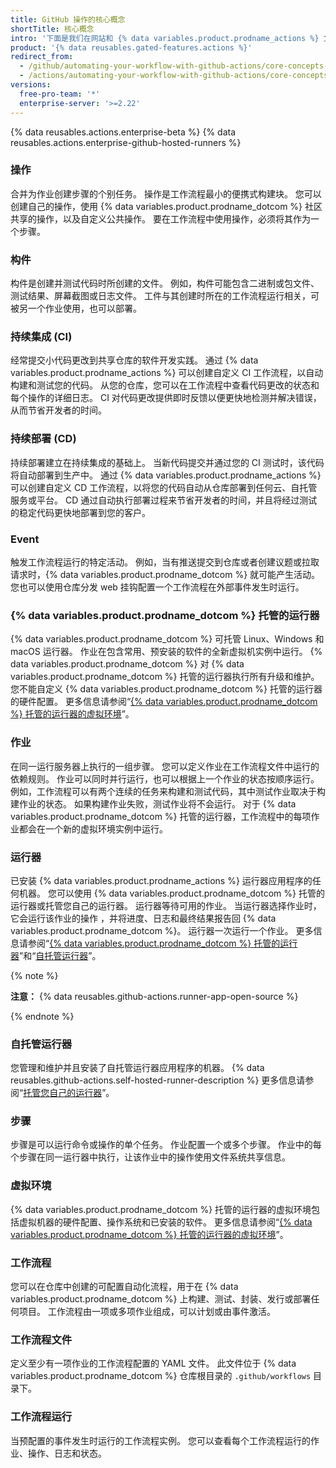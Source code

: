 ```yaml
---
title: GitHub 操作的核心概念
shortTitle: 核心概念
intro: '下面是我们在网站和 {% data variables.product.prodname_actions %} 文档中使用的常见 {% data variables.product.prodname_actions %} 术语列表。'
product: '{% data reusables.gated-features.actions %}'
redirect_from:
  - /github/automating-your-workflow-with-github-actions/core-concepts-for-github-actions
  - /actions/automating-your-workflow-with-github-actions/core-concepts-for-github-actions
versions:
  free-pro-team: '*'
  enterprise-server: '>=2.22'
---
```


{% data reusables.actions.enterprise-beta %}
{% data reusables.actions.enterprise-github-hosted-runners %}

### 操作

合并为作业创建步骤的个别任务。 操作是工作流程最小的便携式构建块。 您可以创建自己的操作，使用 {% data variables.product.prodname_dotcom %} 社区共享的操作，以及自定义公共操作。 要在工作流程中使用操作，必须将其作为一个步骤。

### 构件

构件是创建并测试代码时所创建的文件。 例如，构件可能包含二进制或包文件、测试结果、屏幕截图或日志文件。 工件与其创建时所在的工作流程运行相关，可被另一个作业使用，也可以部署。

### 持续集成 (CI)

经常提交小代码更改到共享仓库的软件开发实践。 通过 {% data variables.product.prodname_actions %} 可以创建自定义 CI 工作流程，以自动构建和测试您的代码。 从您的仓库，您可以在工作流程中查看代码更改的状态和每个操作的详细日志。 CI 对代码更改提供即时反馈以便更快地检测并解决错误，从而节省开发者的时间。

### 持续部署 (CD)

持续部署建立在持续集成的基础上。 当新代码提交并通过您的 CI 测试时，该代码将自动部署到生产中。 通过 {% data variables.product.prodname_actions %} 可以创建自定义 CD 工作流程，以将您的代码自动从仓库部署到任何云、自托管服务或平台。 CD 通过自动执行部署过程来节省开发者的时间，并且将经过测试的稳定代码更快地部署到您的客户。

### Event

触发工作流程运行的特定活动。 例如，当有推送提交到仓库或者创建议题或拉取请求时，{% data variables.product.prodname_dotcom %} 就可能产生活动。 您也可以使用仓库分发 web 挂钩配置一个工作流程在外部事件发生时运行。

### {% data variables.product.prodname_dotcom %} 托管的运行器
{% data variables.product.prodname_dotcom %} 可托管 Linux、Windows 和 macOS 运行器。 作业在包含常用、预安装的软件的全新虚拟机实例中运行。 {% data variables.product.prodname_dotcom %} 对 {% data variables.product.prodname_dotcom %} 托管的运行器执行所有升级和维护。 您不能自定义 {% data variables.product.prodname_dotcom %} 托管的运行器的硬件配置。 更多信息请参阅“[{% data variables.product.prodname_dotcom %} 托管的运行器的虚拟环境](/github/automating-your-workflow-with-github-actions/virtual-environments-for-github-hosted-runners)”。

### 作业

在同一运行服务器上执行的一组步骤。 您可以定义作业在工作流程文件中运行的依赖规则。 作业可以同时并行运行，也可以根据上一个作业的状态按顺序运行。 例如，工作流程可以有两个连续的任务来构建和测试代码，其中测试作业取决于构建作业的状态。 如果构建作业失败，测试作业将不会运行。 对于 {% data variables.product.prodname_dotcom %} 托管的运行器，工作流程中的每项作业都会在一个新的虚拟环境实例中运行。

### 运行器

已安装 {% data variables.product.prodname_actions %} 运行器应用程序的任何机器。 您可以使用 {% data variables.product.prodname_dotcom %} 托管的运行器或托管您自己的运行器。 运行器等待可用的作业。 当运行器选择作业时，它会运行该作业的操作 ，并将进度、日志和最终结果报告回 {% data variables.product.prodname_dotcom %}。 运行器一次运行一个作业。 更多信息请参阅“[{% data variables.product.prodname_dotcom %} 托管的运行器](#github-hosted-runner)”和“[自托管运行器](#self-hosted-runner)”。

{% note %}

**注意：** {% data reusables.github-actions.runner-app-open-source %}

{% endnote %}

### 自托管运行器

您管理和维护并且安装了自托管运行器应用程序的机器。 {% data reusables.github-actions.self-hosted-runner-description %} 更多信息请参阅“[托管您自己的运行器](/github/automating-your-workflow-with-github-actions/hosting-your-own-runners)”。

### 步骤

步骤是可以运行命令或操作的单个任务。 作业配置一个或多个步骤。 作业中的每个步骤在同一运行器中执行，让该作业中的操作使用文件系统共享信息。

### 虚拟环境

{% data variables.product.prodname_dotcom %} 托管的运行器的虚拟环境包括虚拟机器的硬件配置、操作系统和已安装的软件。 更多信息请参阅“[{% data variables.product.prodname_dotcom %} 托管的运行器的虚拟环境](/github/automating-your-workflow-with-github-actions/virtual-environments-for-github-hosted-runners)”。

### 工作流程

您可以在仓库中创建的可配置自动化流程，用于在 {% data variables.product.prodname_dotcom %} 上构建、测试、封装、发行或部署任何项目。 工作流程由一项或多项作业组成，可以计划或由事件激活。

### 工作流程文件

定义至少有一项作业的工作流程配置的 YAML 文件。 此文件位于 {% data variables.product.prodname_dotcom %} 仓库根目录的 `.github/workflows` 目录下。

### 工作流程运行

当预配置的事件发生时运行的工作流程实例。 您可以查看每个工作流程运行的作业、操作、日志和状态。
